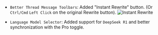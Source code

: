 <items-block data-variant="new">

- `Better Thread Message Toolbars`: Added "Instant Rewrite" button. (Or `Ctrl/Cmd` `Left Click` on the original Rewrite button).
  ![Instant Rewrite](https://i.imgur.com/kxOEU77.png)

</items-block>

<items-block data-variant="improvement">

- `Language Model Selector`: Added support for `DeepSeek R1` and better synchronization with the Pro toggle.

</items-block>
